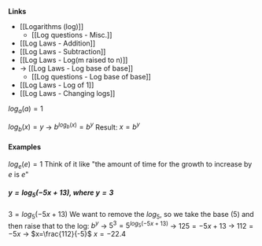 **Links**
- [[Logarithms (log)]] 
	- [[Log questions - Misc.]] 
- [[Log Laws - Addition]] 
- [[Log Laws - Subtraction]]
- [[Log Laws - Log(m raised to n)]]
- -\> [[Log Laws - Log base of base]]
	- [[Log questions - Log base of base]]
- [[Log Laws - Log of 1]]
- [[Log Laws - Changing logs]]

$log_{a}(a)=1$

$log_{b}(x)=y$
-> $b^{log_{b}(x)}=b^{y}$ 
Result: $x=b^{y}$

#### Examples
$log_{e}(e) = 1$
Think of it like "the amount of time for the growth to increase by $e$ is $e$"

##### $y=log_{5}(-5x+13)$, where $y=3$
$3=log_{5}(-5x+13)$
We want to remove the $log_{5}$, so we take the base ($5$) and then raise that to the log: $b^{y}$
-> $5^{3}=5^{log_{5}(-5x+13)}$
-> $125=-5x+13$
-> $112 = -5x$
-> $x=\frac{112}{-5}$
$x=-22.4$